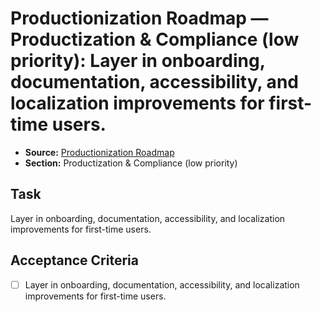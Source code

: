 # Productionization Roadmap — Productization & Compliance (low priority): Layer in onboarding, documentation, accessibility, and localization improvements for first-time users.

- **Source:** [Productionization Roadmap](docs/productionization.md)
- **Section:** Productization & Compliance (low priority)

## Task
Layer in onboarding, documentation, accessibility, and localization improvements for first-time users.

## Acceptance Criteria
- [ ] Layer in onboarding, documentation, accessibility, and localization improvements for first-time users.
